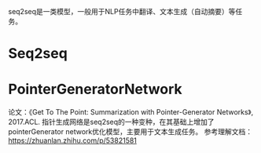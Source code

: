 seq2seq是一类模型，一般用于NLP任务中翻译、文本生成（自动摘要）等任务。


# Seq2seq
# PointerGeneratorNetwork
论文：《Get To The Point: Summarization with Pointer-Generator Networks》, 2017.ACL.
指针生成网络是seq2seq的一种变种，在其基础上增加了pointerGenerator network优化模型，主要用于文本生成任务。
参考理解文档：https://zhuanlan.zhihu.com/p/53821581
